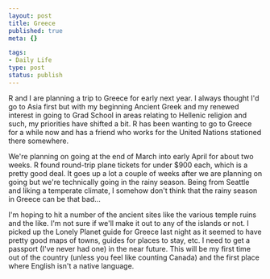 ```yaml
--- 
layout: post
title: Greece
published: true
meta: {}

tags: 
- Daily Life
type: post
status: publish
---
```

R and I are planning a trip to Greece for early next year. I always thought I'd go to Asia first but with my beginning Ancient Greek and my renewed interest in going to Grad School in areas relating to Hellenic religion and such, my priorities have shifted a bit. R has been wanting to go to Greece for a while now and has a friend who works for the United Nations stationed there somewhere.

We're planning on going at the end of March into early April for about two weeks. R found round-trip plane tickets for under $900 each, which is a pretty good deal. It goes up a lot a couple of weeks after we are planning on going but we're technically going in the rainy season. Being from Seattle and liking a temperate climate, I somehow don't think that the rainy season in Greece can be that bad...

I'm hoping to hit a number of the ancient sites like the various temple ruins and the like. I'm not sure if we'll make it out to any of the islands or not. I picked up the Lonely Planet guide for Greece last night as it seemed to have pretty good maps of towns, guides for places to stay, etc. I need to get a passport (I've never had one) in the near future. This will be my first time out of the country (unless you feel like counting Canada) and the first place where English isn't a native language.
